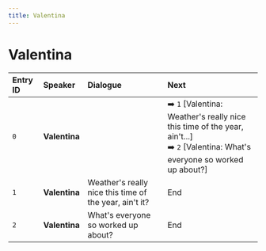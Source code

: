 ```yaml
---
title: Valentina
---
```


# Valentina


| Entry ID | Speaker | Dialogue | Next |
| :------- | :------ | :------- | :------------ |
| `0` | **Valentina** |  | ➡️ `1` \[Valentina: Weather's really nice this time of the year, ain't\.\.\.\]<br>➡️ `2` \[Valentina: What's everyone so worked up about?\] |
| `1` | **Valentina** | Weather's really nice this time of the year, ain't it? | End |
| `2` | **Valentina** | What's everyone so worked up about? | End |
